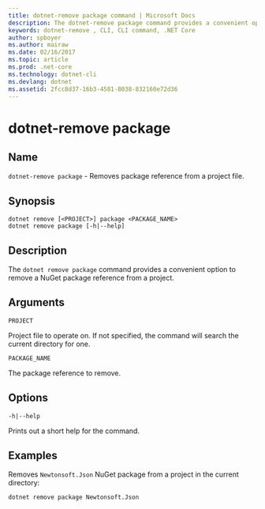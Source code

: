```yaml
---
title: dotnet-remove package command | Microsoft Docs
description: The dotnet-remove package command provides a convenient option to remove NuGet package reference to a project.
keywords: dotnet-remove , CLI, CLI command, .NET Core
author: spboyer
ms.author: mairaw
ms.date: 02/16/2017
ms.topic: article
ms.prod: .net-core
ms.technology: dotnet-cli
ms.devlang: dotnet
ms.assetid: 2fcc8d37-16b3-4581-8038-832160e72d36
---
```

# dotnet-remove package

## Name

`dotnet-remove package` - Removes package reference from a project file.

## Synopsis

```
dotnet remove [<PROJECT>] package <PACKAGE_NAME>
dotnet remove package [-h|--help]
```

## Description

The `dotnet remove package` command provides a convenient option to remove a NuGet package reference from a project.

## Arguments

`PROJECT`

Project file to operate on. If not specified, the command will search the current directory for one.

`PACKAGE_NAME`

The package reference to remove.

## Options

`-h|--help`

Prints out a short help for the command.

## Examples

Removes `Newtonsoft.Json` NuGet package from a project in the current directory:

`dotnet remove package Newtonsoft.Json`